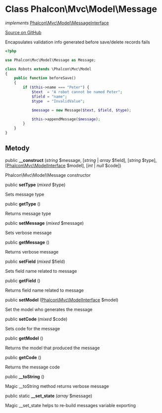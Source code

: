 # Class **Phalcon\\Mvc\\Model\\Message**

*implements* [Phalcon\Mvc\Model\MessageInterface](/en/3.2/api/Phalcon_Mvc_Model_MessageInterface)

<a href="https://github.com/phalcon/cphalcon/blob/master/phalcon/mvc/model/message.zep" class="btn btn-default btn-sm">Source on GitHub</a>

Encapsulates validation info generated before save/delete records fails

```php
<?php

use Phalcon\Mvc\Model\Message as Message;

class Robots extends \Phalcon\Mvc\Model
{
    public function beforeSave()
    {
        if ($this->name === "Peter") {
            $text  = "A robot cannot be named Peter";
            $field = "name";
            $type  = "InvalidValue";

            $message = new Message($text, $field, $type);

            $this->appendMessage($message);
        }
    }
}

```

## Metody

public **__construct** (*string* $message, [*string* | *array* $field], [*string* $type], [[Phalcon\Mvc\ModelInterface](/en/3.2/api/Phalcon_Mvc_ModelInterface) $model], [*int* | *null* $code])

Phalcon\\Mvc\\Model\\Message constructor

public **setType** (*mixed* $type)

Sets message type

public **getType** ()

Returns message type

public **setMessage** (*mixed* $message)

Sets verbose message

public **getMessage** ()

Returns verbose message

public **setField** (*mixed* $field)

Sets field name related to message

public **getField** ()

Returns field name related to message

public **setModel** ([Phalcon\Mvc\ModelInterface](/en/3.2/api/Phalcon_Mvc_ModelInterface) $model)

Set the model who generates the message

public **setCode** (*mixed* $code)

Sets code for the message

public **getModel** ()

Returns the model that produced the message

public **getCode** ()

Returns the message code

public **__toString** ()

Magic __toString method returns verbose message

public static **__set_state** (*array* $message)

Magic __set_state helps to re-build messages variable exporting